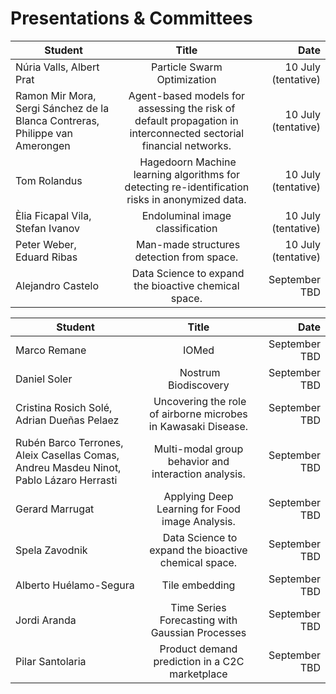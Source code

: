 # Presentations & Committees

| Student   |      Title      |  Date |
|----------|:-------------:|------------:|
| Núria Valls, Albert Prat	 |  Particle Swarm Optimization | 10 July (tentative) |
|  Ramon Mir Mora, Sergi Sánchez de la Blanca Contreras, Philippe van Amerongen	| Agent-based models for assessing the risk of default propagation in interconnected sectorial financial networks.	| 10 July (tentative)  |
|  Tom Rolandus | Hagedoorn	Machine learning algorithms for detecting re-identification risks in anonymized data. |	10 July (tentative)  |
|  Èlia Ficapal Vila, Stefan Ivanov	| Endoluminal image classification	| 10 July (tentative)  |
|  Peter Weber, Eduard Ribas	| Man-made structures detection from space.	| 10 July (tentative) |
|  Alejandro Castelo	| Data Science to expand the bioactive chemical space.	| September TBD  |


| Student   |      Title      |  Date |
|----------|:-------------:|------:|
| Marco Remane |	IOMed	| September TBD |
|  Daniel Soler	| Nostrum Biodiscovery	| September TBD  |
|  Cristina Rosich Solé, Adrian Dueñas Pelaez	| Uncovering the role of airborne microbes in Kawasaki Disease.	| September TBD  |
|  Rubén Barco Terrones, Aleix Casellas Comas, Andreu Masdeu Ninot, Pablo Lázaro Herrasti	| Multi-modal group behavior and interaction analysis.	| September TBD  |
|  Gerard Marrugat	| Applying Deep Learning for Food image Analysis.	| September TBD  |
|  Spela Zavodnik	| Data Science to expand the bioactive chemical space.	| September TBD  |
| Alberto Huélamo-Segura | Tile embedding | September TBD |
| Jordi Aranda | Time Series Forecasting with Gaussian Processes | September TBD |
| Pilar Santolaria | Product demand prediction in a C2C marketplace  | September TBD |
